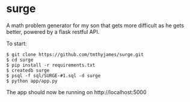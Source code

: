 # surge
A math problem generator for my son that gets more difficult as he gets better, powered by a flask restful API.

To start:

```
$ git clone https://github.com/tmthyjames/surge.git
$ cd surge
$ pip install -r requirements.txt
$ createdb surge
$ psql -f sql/SURGE-#1.sql -d surge
$ python app/app.py
```

The app should now be running on http://localhost:5000
